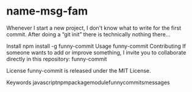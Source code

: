 # name-msg-fam

Whenever I start a new project, I don't know what to write for the first commit. After doing a “git init” there is technically nothing there...

 Install
npm install -g funny-commit
Usage
funny-commit
Contributing
If someone wants to add or improve something, I invite you to collaborate directly in this repository: funny-commit

License
funny-commit is released under the MIT License.

Keywords
javascriptnpmpackagemodulefunnycommitsmessages